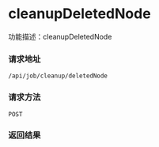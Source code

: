 # cleanupDeletedNode
功能描述：cleanupDeletedNode

### 请求地址
```
/api/job/cleanup/deletedNode
```

### 请求方法
`POST`




### 返回结果

